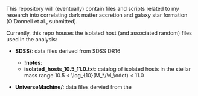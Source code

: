This repository will (eventually) contain files and scripts related to my research into correlating dark matter accretion and galaxy star formation (O'Donnell et al., submitted).

Currently, this repo houses the isolated host (and associated random) files used in the analysis:
* **SDSS/**: data files derived from SDSS DR16
  * **!notes**:
  * **isolated_hosts_10.5_11.0.txt**: catalog of isolated hosts in the stellar mass range 10.5 < \log_{10}(M_*/M_\odot) < 11.0
  <!--* **isolated_hosts_10.5_11.0.txt**: catalog of isolated hosts in the stellar mass range ![equation](https://latex.codecogs.com/gif.latex?10.5%20%3C%20%5Clog_%7B10%7D%28M_*/M_%5Codot%29%20%3C%2011.0)-->
  <!--* **isolated_hosts_11.0_11.5.txt**: catalog of isolated hosts in the stellar mass range ![equation](https://latex.codecogs.com/gif.latex?11.0%20%3C%20%5Clog_%7B10%7D%28M_*/M_%5Codot%29%20%3C%2011.5)-->

* **UniverseMachine/**: data files dervied from the 
  
  